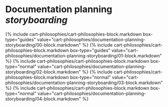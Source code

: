 <div data-role="collapsible" data-inset="false">
<h1 class="cart-collapsible-div">Documentation planning <em>storyboarding</em></h1>

<div class="cart-philosophies-wrapper">
{% include cart-philosophies/cart-philosophies-block.markdown box-type="guides" value="cart-philosophies/documentation-planning-storyboarding/00-block.markdown" %}
{% include cart-philosophies/cart-philosophies-block.markdown box-type="guides" value="cart-philosophies/documentation-planning-storyboarding/01-block.markdown" %}
{% include cart-philosophies/cart-philosophies-block.markdown box-type="normal" value="cart-philosophies/documentation-planning-storyboarding/02-block.markdown" %}
{% include cart-philosophies/cart-philosophies-block.markdown box-type="normal" value="cart-philosophies/documentation-planning-storyboarding/03-block.markdown" %}
{% include cart-philosophies/cart-philosophies-block.markdown box-type="normal" value="cart-philosophies/documentation-planning-storyboarding/04-block.markdown" %}
</div>

</div>